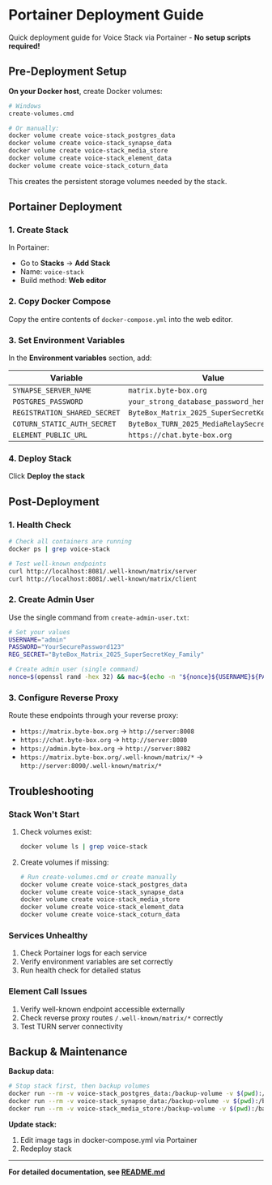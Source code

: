 # Portainer Deployment Guide

Quick deployment guide for Voice Stack via Portainer - **No setup scripts required!**

## Pre-Deployment Setup

**On your Docker host**, create Docker volumes:

```bash
# Windows
create-volumes.cmd

# Or manually:
docker volume create voice-stack_postgres_data
docker volume create voice-stack_synapse_data
docker volume create voice-stack_media_store
docker volume create voice-stack_element_data
docker volume create voice-stack_coturn_data
```

This creates the persistent storage volumes needed by the stack.

## Portainer Deployment

### 1. Create Stack

In Portainer:
- Go to **Stacks** → **Add Stack**
- Name: `voice-stack`
- Build method: **Web editor**

### 2. Copy Docker Compose

Copy the entire contents of `docker-compose.yml` into the web editor.

### 3. Set Environment Variables

In the **Environment variables** section, add:

| Variable | Value |
|----------|--------|
| `SYNAPSE_SERVER_NAME` | `matrix.byte-box.org` |
| `POSTGRES_PASSWORD` | `your_strong_database_password_here` |
| `REGISTRATION_SHARED_SECRET` | `ByteBox_Matrix_2025_SuperSecretKey_Family` |
| `COTURN_STATIC_AUTH_SECRET` | `ByteBox_TURN_2025_MediaRelaySecret_Secure` |
| `ELEMENT_PUBLIC_URL` | `https://chat.byte-box.org` |

### 4. Deploy Stack

Click **Deploy the stack**

## Post-Deployment

### 1. Health Check

```bash
# Check all containers are running
docker ps | grep voice-stack

# Test well-known endpoints
curl http://localhost:8081/.well-known/matrix/server
curl http://localhost:8081/.well-known/matrix/client
```

### 2. Create Admin User

Use the single command from `create-admin-user.txt`:

```bash
# Set your values
USERNAME="admin"
PASSWORD="YourSecurePassword123" 
REG_SECRET="ByteBox_Matrix_2025_SuperSecretKey_Family"

# Create admin user (single command)
nonce=$(openssl rand -hex 32) && mac=$(echo -n "${nonce}${USERNAME}${PASSWORD}admin${REG_SECRET}" | openssl dgst -sha1 -hmac "${REG_SECRET}" | cut -d' ' -f2) && curl -X POST -H "Content-Type: application/json" -d "{\"nonce\":\"$nonce\",\"username\":\"$USERNAME\",\"password\":\"$PASSWORD\",\"admin\":true,\"mac\":\"$mac\"}" http://localhost:8008/_synapse/admin/v1/register
```

### 3. Configure Reverse Proxy

Route these endpoints through your reverse proxy:

- `https://matrix.byte-box.org` → `http://server:8008`
- `https://chat.byte-box.org` → `http://server:8080`  
- `https://admin.byte-box.org` → `http://server:8082`
- `https://matrix.byte-box.org/.well-known/matrix/*` → `http://server:8090/.well-known/matrix/*`

## Troubleshooting

### Stack Won't Start

1. Check volumes exist:
   ```bash
   docker volume ls | grep voice-stack
   ```

2. Create volumes if missing:
   ```bash
   # Run create-volumes.cmd or create manually
   docker volume create voice-stack_postgres_data
   docker volume create voice-stack_synapse_data
   docker volume create voice-stack_media_store
   docker volume create voice-stack_element_data
   docker volume create voice-stack_coturn_data
   ```

### Services Unhealthy  

1. Check Portainer logs for each service
2. Verify environment variables are set correctly
3. Run health check for detailed status

### Element Call Issues

1. Verify well-known endpoint accessible externally
2. Check reverse proxy routes `/.well-known/matrix/*` correctly
3. Test TURN server connectivity

## Backup & Maintenance

**Backup data:**
```bash
# Stop stack first, then backup volumes
docker run --rm -v voice-stack_postgres_data:/backup-volume -v $(pwd):/backup busybox tar czf /backup/postgres_data.tar.gz -C /backup-volume .
docker run --rm -v voice-stack_synapse_data:/backup-volume -v $(pwd):/backup busybox tar czf /backup/synapse_data.tar.gz -C /backup-volume .
docker run --rm -v voice-stack_media_store:/backup-volume -v $(pwd):/backup busybox tar czf /backup/media_store.tar.gz -C /backup-volume .
```

**Update stack:**
1. Edit image tags in docker-compose.yml via Portainer
2. Redeploy stack

---

**For detailed documentation, see [README.md](README.md)**
